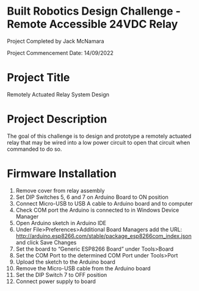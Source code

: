 # Built Robotics Design Challenge - Remote Accessible 24VDC Relay

Project Completed by Jack McNamara

Project Commencement Date: 14/09/2022

# Project Title

Remotely Actuated Relay System Design

# Project Description

The goal of this challenge is to design and prototype a remotely actuated relay that may be wired
into a low power circuit to open that circuit when commanded to do so.

# Firmware Installation
1.	Remove cover from relay assembly
2.	Set DIP Switches 5, 6 and 7 on Arduino Board to ON position
3.	Connect Micro-USB  to USB A cable to Arduino board and to computer
4.	Check COM port the Arduino is connected to in Windows Device Manager 
5.	Open Arduino sketch in Arduino IDE
6.	Under File>Preferences>Additional Board Managers add the URL: http://arduino.esp8266.com/stable/package_esp8266com_index.json and click Save Changes
7.	Set the board to “Generic ESP8266 Board” under Tools>Board
8.	Set the COM Port to the determined COM Port under Tools>Port
9.	Upload the sketch to the Arduino board
10.	Remove the Micro-USB cable from the Arduino board
11.	Set the DIP Switch 7 to OFF position
12.	Connect power supply to board
